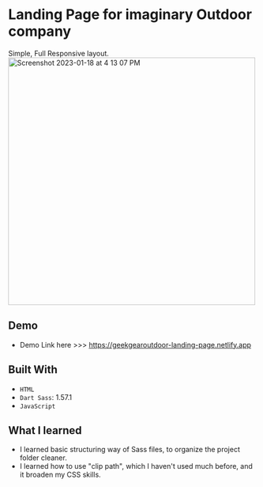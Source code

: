 # Landing Page for imaginary Outdoor company

Simple, Full Responsive layout.<br>
<img width="500" alt="Screenshot 2023-01-18 at 4 13 07 PM" src="https://user-images.githubusercontent.com/110567844/213325622-70fc308e-358c-4dea-914b-70fe9afeb294.png">

## Demo

- Demo Link here >>> https://geekgearoutdoor-landing-page.netlify.app

## Built With

- `HTML`
- `Dart Sass`: 1.57.1
- `JavaScript`

## What I learned

- I learned basic structuring way of Sass files, to organize the project folder cleaner.
- I learned how to use "clip path", which I haven't used much before, and it broaden my CSS skills.
